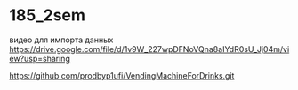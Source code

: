 # 185_2sem
видео для импорта данных https://drive.google.com/file/d/1v9W_227wpDFNoVQna8aIYdR0sU_Jj04m/view?usp=sharing



https://github.com/prodbyp1ufi/VendingMachineForDrinks.git
